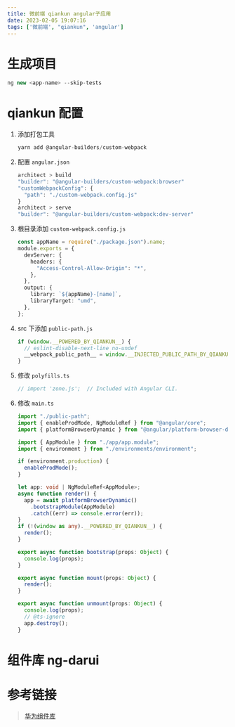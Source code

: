 ```yaml
---
title: 微前端 qiankun angular子应用
date: 2023-02-05 19:07:16
tags: ['微前端', "qiankun", 'angular']
---
```


# 生成项目

```typescript
ng new <app-name> --skip-tests
```

# qiankun 配置

1. 添加打包工具
   ```typescript
   yarn add @angular-builders/custom-webpack
   ```
2. 配置 `angular.json`
   ```typescript
   architect > build
   "builder": "@angular-builders/custom-webpack:browser"
   "customWebpackConfig": {
     "path": "./custom-webpack.config.js"
   }
   architect > serve
   "builder": "@angular-builders/custom-webpack:dev-server"
   ```
3. 根目录添加 `custom-webpack.config.js`
   ```typescript
   const appName = require("./package.json").name;
   module.exports = {
     devServer: {
       headers: {
         "Access-Control-Allow-Origin": "*",
       },
     },
     output: {
       library: `${appName}-[name]`,
       libraryTarget: "umd",
     },
   };
   ```
4. src 下添加 `public-path.js`
   ```typescript
   if (window.__POWERED_BY_QIANKUN__) {
     // eslint-disable-next-line no-undef
     __webpack_public_path__ = window.__INJECTED_PUBLIC_PATH_BY_QIANKUN__;
   }
   ```
5. 修改 `polyfills.ts`

   ```typescript
   // import 'zone.js';  // Included with Angular CLI.
   ```

6. 修改 `main.ts`

   ```typescript
   import "./public-path";
   import { enableProdMode, NgModuleRef } from "@angular/core";
   import { platformBrowserDynamic } from "@angular/platform-browser-dynamic";

   import { AppModule } from "./app/app.module";
   import { environment } from "./environments/environment";

   if (environment.production) {
     enableProdMode();
   }

   let app: void | NgModuleRef<AppModule>;
   async function render() {
     app = await platformBrowserDynamic()
       .bootstrapModule(AppModule)
       .catch((err) => console.error(err));
   }
   if (!(window as any).__POWERED_BY_QIANKUN__) {
     render();
   }

   export async function bootstrap(props: Object) {
     console.log(props);
   }

   export async function mount(props: Object) {
     render();
   }

   export async function unmount(props: Object) {
     console.log(props);
     // @ts-ignore
     app.destroy();
   }
   ```

# 组件库 ng-darui

# 参考链接

> [华为组件库](https://devui.design/)
